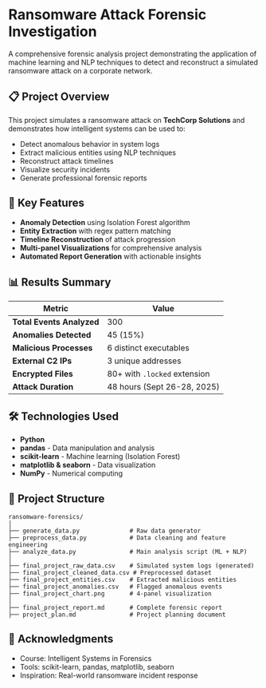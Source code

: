 # Ransomware Attack Forensic Investigation

A comprehensive forensic analysis project demonstrating the application of machine learning and NLP techniques to detect and reconstruct a simulated ransomware attack on a corporate network.

## 📋 Project Overview

This project simulates a ransomware attack on **TechCorp Solutions** and demonstrates how intelligent systems can be used to:
- Detect anomalous behavior in system logs
- Extract malicious entities using NLP techniques
- Reconstruct attack timelines
- Visualize security incidents
- Generate professional forensic reports

## 🎯 Key Features

- **Anomaly Detection** using Isolation Forest algorithm
- **Entity Extraction** with regex pattern matching
- **Timeline Reconstruction** of attack progression
- **Multi-panel Visualizations** for comprehensive analysis
- **Automated Report Generation** with actionable insights

## 📊 Results Summary

| Metric | Value |
|--------|-------|
| **Total Events Analyzed** | 300 |
| **Anomalies Detected** | 45 (15%) |
| **Malicious Processes** | 6 distinct executables |
| **External C2 IPs** | 3 unique addresses |
| **Encrypted Files** | 80+ with `.locked` extension |
| **Attack Duration** | 48 hours (Sept 26-28, 2025) |

## 🛠️ Technologies Used

- **Python**
- **pandas** - Data manipulation and analysis
- **scikit-learn** - Machine learning (Isolation Forest)
- **matplotlib & seaborn** - Data visualization
- **NumPy** - Numerical computing

## 📁 Project Structure
```
ransomware-forensics/
│
├── generate_data.py              # Raw data generator
├── preprocess_data.py            # Data cleaning and feature engineering
├── analyze_data.py               # Main analysis script (ML + NLP)
│
├── final_project_raw_data.csv    # Simulated system logs (generated)
├── final_project_cleaned_data.csv # Preprocessed dataset
├── final_project_entities.csv    # Extracted malicious entities
├── final_project_anomalies.csv   # Flagged anomalous events
├── final_project_chart.png       # 4-panel visualization
│
├── final_project_report.md       # Complete forensic report
├── project_plan.md               # Project planning document

```

## 🙏 Acknowledgments

- Course: Intelligent Systems in Forensics
- Tools: scikit-learn, pandas, matplotlib, seaborn
- Inspiration: Real-world ransomware incident response
